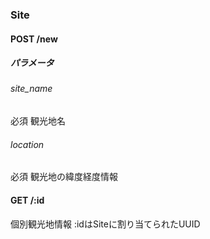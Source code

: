 ### Site
#### POST /new
##### パラメータ
###### site_name
必須
観光地名
###### location
必須
観光地の緯度経度情報

#### GET /:id
個別観光地情報
:idはSiteに割り当てられたUUID